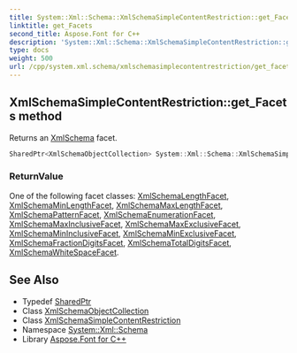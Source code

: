 ```yaml
---
title: System::Xml::Schema::XmlSchemaSimpleContentRestriction::get_Facets method
linktitle: get_Facets
second_title: Aspose.Font for C++
description: 'System::Xml::Schema::XmlSchemaSimpleContentRestriction::get_Facets method. Returns an XmlSchema facet in C++.'
type: docs
weight: 500
url: /cpp/system.xml.schema/xmlschemasimplecontentrestriction/get_facets/
---
```

## XmlSchemaSimpleContentRestriction::get_Facets method


Returns an [Xml](../../../system.xml/)[Schema](../../) facet.

```cpp
SharedPtr<XmlSchemaObjectCollection> System::Xml::Schema::XmlSchemaSimpleContentRestriction::get_Facets()
```


### ReturnValue

One of the following facet classes: [XmlSchemaLengthFacet](../../xmlschemalengthfacet/), [XmlSchemaMinLengthFacet](../../xmlschemaminlengthfacet/), [XmlSchemaMaxLengthFacet](../../xmlschemamaxlengthfacet/), [XmlSchemaPatternFacet](../../xmlschemapatternfacet/), [XmlSchemaEnumerationFacet](../../xmlschemaenumerationfacet/), [XmlSchemaMaxInclusiveFacet](../../xmlschemamaxinclusivefacet/), [XmlSchemaMaxExclusiveFacet](../../xmlschemamaxexclusivefacet/), [XmlSchemaMinInclusiveFacet](../../xmlschemamininclusivefacet/), [XmlSchemaMinExclusiveFacet](../../xmlschemaminexclusivefacet/), [XmlSchemaFractionDigitsFacet](../../xmlschemafractiondigitsfacet/), [XmlSchemaTotalDigitsFacet](../../xmlschematotaldigitsfacet/), [XmlSchemaWhiteSpaceFacet](../../xmlschemawhitespacefacet/).

## See Also

* Typedef [SharedPtr](../../../system/sharedptr/)
* Class [XmlSchemaObjectCollection](../../xmlschemaobjectcollection/)
* Class [XmlSchemaSimpleContentRestriction](../)
* Namespace [System::Xml::Schema](../../)
* Library [Aspose.Font for C++](../../../)
